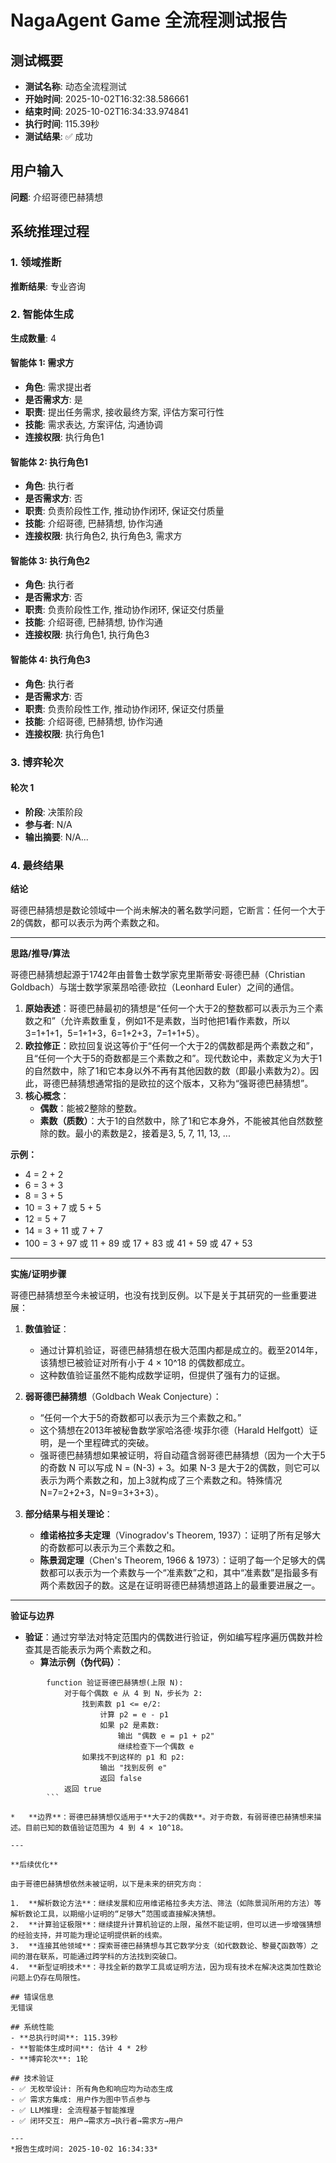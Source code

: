 # NagaAgent Game 全流程测试报告

## 测试概要
- **测试名称**: 动态全流程测试
- **开始时间**: 2025-10-02T16:32:38.586661
- **结束时间**: 2025-10-02T16:34:33.974841
- **执行时间**: 115.39秒
- **测试结果**: ✅ 成功

## 用户输入
**问题**: 介绍哥德巴赫猜想

## 系统推理过程

### 1. 领域推断
**推断结果**: 专业咨询

### 2. 智能体生成
**生成数量**: 4

#### 智能体 1: 需求方
- **角色**: 需求提出者
- **是否需求方**: 是
- **职责**: 提出任务需求, 接收最终方案, 评估方案可行性
- **技能**: 需求表达, 方案评估, 沟通协调
- **连接权限**: 执行角色1

#### 智能体 2: 执行角色1
- **角色**: 执行者
- **是否需求方**: 否
- **职责**: 负责阶段性工作, 推动协作闭环, 保证交付质量
- **技能**: 介绍哥德, 巴赫猜想, 协作沟通
- **连接权限**: 执行角色2, 执行角色3, 需求方

#### 智能体 3: 执行角色2
- **角色**: 执行者
- **是否需求方**: 否
- **职责**: 负责阶段性工作, 推动协作闭环, 保证交付质量
- **技能**: 介绍哥德, 巴赫猜想, 协作沟通
- **连接权限**: 执行角色1, 执行角色3

#### 智能体 4: 执行角色3
- **角色**: 执行者
- **是否需求方**: 否
- **职责**: 负责阶段性工作, 推动协作闭环, 保证交付质量
- **技能**: 介绍哥德, 巴赫猜想, 协作沟通
- **连接权限**: 执行角色1

### 3. 博弈轮次

#### 轮次 1
- **阶段**: 决策阶段
- **参与者**: N/A
- **输出摘要**: N/A...

### 4. 最终结果
**结论**

哥德巴赫猜想是数论领域中一个尚未解决的著名数学问题，它断言：任何一个大于2的偶数，都可以表示为两个素数之和。

---

**思路/推导/算法**

哥德巴赫猜想起源于1742年由普鲁士数学家克里斯蒂安·哥德巴赫（Christian Goldbach）与瑞士数学家莱昂哈德·欧拉（Leonhard Euler）之间的通信。

1.  **原始表述**：哥德巴赫最初的猜想是“任何一个大于2的整数都可以表示为三个素数之和”（允许素数重复，例如1不是素数，当时他把1看作素数，所以3=1+1+1，5=1+1+3，6=1+2+3，7=1+1+5）。
2.  **欧拉修正**：欧拉回复说这等价于“任何一个大于2的偶数都是两个素数之和”，且“任何一个大于5的奇数都是三个素数之和”。现代数论中，素数定义为大于1的自然数中，除了1和它本身以外不再有其他因数的数（即最小素数为2）。因此，哥德巴赫猜想通常指的是欧拉的这个版本，又称为“强哥德巴赫猜想”。
3.  **核心概念**：
    *   **偶数**：能被2整除的整数。
    *   **素数（质数）**：大于1的自然数中，除了1和它本身外，不能被其他自然数整除的数。最小的素数是2，接着是3, 5, 7, 11, 13, ...

**示例：**

*   4 = 2 + 2
*   6 = 3 + 3
*   8 = 3 + 5
*   10 = 3 + 7 或 5 + 5
*   12 = 5 + 7
*   14 = 3 + 11 或 7 + 7
*   100 = 3 + 97 或 11 + 89 或 17 + 83 或 41 + 59 或 47 + 53

---

**实施/证明步骤**

哥德巴赫猜想至今未被证明，也没有找到反例。以下是关于其研究的一些重要进展：

1.  **数值验证**：
    *   通过计算机验证，哥德巴赫猜想在极大范围内都是成立的。截至2014年，该猜想已被验证对所有小于 4 × 10^18 的偶数都成立。
    *   这种数值验证虽然不能构成数学证明，但提供了强有力的证据。

2.  **弱哥德巴赫猜想**（Goldbach Weak Conjecture）：
    *   “任何一个大于5的奇数都可以表示为三个素数之和。”
    *   这个猜想在2013年被秘鲁数学家哈洛德·埃菲尔德（Harald Helfgott）证明，是一个里程碑式的突破。
    *   强哥德巴赫猜想如果被证明，将自动蕴含弱哥德巴赫猜想（因为一个大于5的奇数 N 可以写成 N = (N-3) + 3。如果 N-3 是大于2的偶数，则它可以表示为两个素数之和，加上3就构成了三个素数之和。特殊情况 N=7=2+2+3，N=9=3+3+3）。

3.  **部分结果与相关理论**：
    *   **维诺格拉多夫定理**（Vinogradov's Theorem, 1937）：证明了所有足够大的奇数都可以表示为三个素数之和。
    *   **陈景润定理**（Chen's Theorem, 1966 & 1973）：证明了每一个足够大的偶数都可以表示为一个素数与一个“准素数”之和，其中“准素数”是指最多有两个素数因子的数。这是在证明哥德巴赫猜想道路上的最重要进展之一。

---

**验证与边界**

*   **验证**：通过穷举法对特定范围内的偶数进行验证，例如编写程序遍历偶数并检查其是否能表示为两个素数之和。
    *   **算法示例（伪代码）**：
        
```
        function 验证哥德巴赫猜想(上限 N):
            对于每个偶数 e 从 4 到 N，步长为 2:
                找到素数 p1 <= e/2:
                    计算 p2 = e - p1
                    如果 p2 是素数:
                        输出 "偶数 e = p1 + p2"
                        继续检查下一个偶数 e
                如果找不到这样的 p1 和 p2:
                    输出 "找到反例 e"
                    返回 false
            返回 true
        ```

*   **边界**：哥德巴赫猜想仅适用于**大于2的偶数**。对于奇数，有弱哥德巴赫猜想来描述。目前已知的数值验证范围为 4 到 4 × 10^18。

---

**后续优化**

由于哥德巴赫猜想依然未被证明，以下是未来的研究方向：

1.  **解析数论方法**：继续发展和应用维诺格拉多夫方法、筛法（如陈景润所用的方法）等解析数论工具，以期缩小证明的“足够大”范围或直接解决猜想。
2.  **计算验证极限**：继续提升计算机验证的上限，虽然不能证明，但可以进一步增强猜想的经验支持，并可能为理论证明提供新的线索。
3.  **连接其他领域**：探索哥德巴赫猜想与其它数学分支（如代数数论、黎曼ζ函数等）之间的潜在联系，可能通过跨学科的方法找到突破口。
4.  **新型证明技术**：寻找全新的数学工具或证明方法，因为现有技术在解决这类加性数论问题上仍存在局限性。

## 错误信息
无错误

## 系统性能
- **总执行时间**: 115.39秒
- **智能体生成时间**: 估计 4 * 2秒
- **博弈轮次**: 1轮

## 技术验证
- ✅ 无枚举设计: 所有角色和响应均为动态生成
- ✅ 需求方集成: 用户作为图中节点参与
- ✅ LLM推理: 全流程基于智能推理
- ✅ 闭环交互: 用户→需求方→执行者→需求方→用户

---
*报告生成时间: 2025-10-02 16:34:33*
